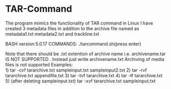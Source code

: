 # TAR-Command
The program mimics the functionality of TAR command in Linux
I have created 3 metadata files in addition to the archive file named as metadata1.txt metadata2.txt and trackline.txt 

BASH version:5.0.17
COMMANDS:    ./tarcommand.sh(press enter)

Note that there should be .txt extention of archive name i.e. archivename.tar IS NOT SUPPORTED . Instead just write archivename.txt
Archiving of media files is not supported
Examples:     
             1) tar -cvf tararchive.txt sampleinput.txt sampleinput2.txt 
             2) tar -rvf tararchive.txt appendfile.txt 
             3) tar -tvf tararchive.txt
             4) tar -tf tararchive.txt              
             5) (after deleting sampleinput.txt)
                tar -xvf tararchive.txt sampleinput.txt
              


